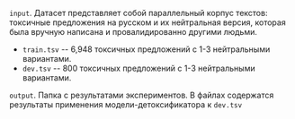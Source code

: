 `input`. Датасет представляет собой параллельный корпус текстов: токсичные предложения на русском и их нейтральная версия, которая была вручную написана и провалидированно другими людьми.
- `train.tsv` -- 6,948 токсичных предложений с 1-3 нейтральными вариантами.
- `dev.tsv` -- 800 токсичных предложений с 1-3 нейтральными вариантами.

`output`. 
Папка с результатами экспериментов. 
В файлах содержатся результаты применения модели-детоксификатора к `dev.tsv`

